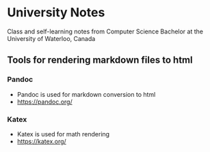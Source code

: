 # University Notes
Class and self-learning notes from Computer Science Bachelor at the University of Waterloo, Canada

## Tools for rendering markdown files to html
### Pandoc
- Pandoc is used for markdown conversion to html
- https://pandoc.org/

### Katex
- Katex is used for math rendering
- https://katex.org/